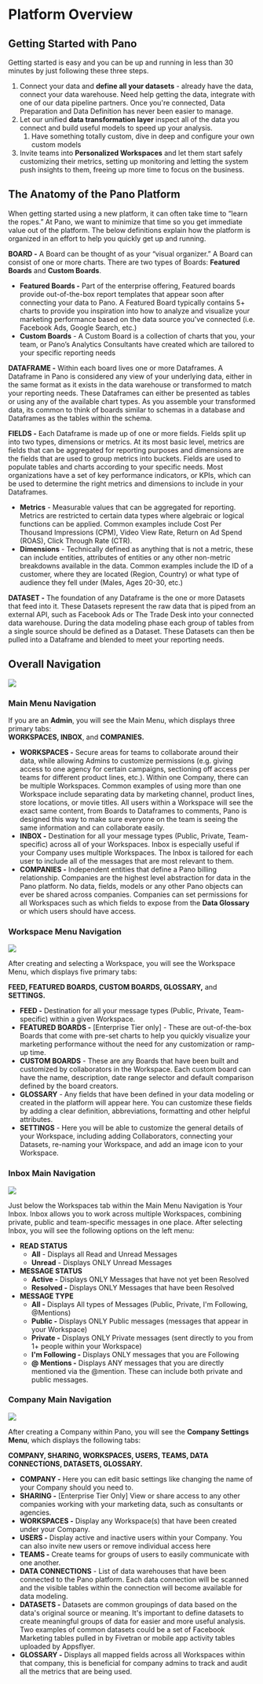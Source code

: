 # Platform Overview

## Getting Started with Pano

Getting started is easy and you can be up and running in less than 30 minutes by just following these three steps.

1. Connect your data and **define all your datasets** - already have the data, connect your data warehouse. Need help getting the data, integrate with one of our data pipeline partners. Once you're connected, Data Preparation and Data Definition has never been easier to manage.
2. Let our unified **data transformation layer** inspect all of the data you connect and build useful models to speed up your analysis.
   1. Have something totally custom, dive in deep and configure your own custom models
3. Invite teams into **Personalized Workspaces** and let them start safely customizing their metrics, setting up monitoring and letting the system push insights to them, freeing up more time to focus on the business.

## The Anatomy of the Pano Platform

When getting started using a new platform, it can often take time to “learn the ropes.” At Pano, we want to minimize that time so you get immediate value out of the platform. The below definitions explain how the platform is organized in an effort to help you quickly get up and running.

**BOARD -** A Board can be thought of as your “visual organizer.” A Board can consist of one or more charts. There are two types of Boards: **Featured Boards** and **Custom Boards**.

* **Featured Boards -** Part of the enterprise offering, Featured boards provide out-of-the-box report templates that appear soon after connecting your data to Pano. A Featured Board typically contains 5+ charts to provide you inspiration into how to analyze and visualize your marketing performance based on the data source you've connected \(i.e. Facebook Ads, Google Search, etc.\)
* **Custom Boards** - A Custom Board is a collection of charts that you, your team, or Pano’s Analytics Consultants have created which are tailored to your specific reporting needs

**DATAFRAME -** Within each board lives one or more Dataframes. A Dataframe in Pano is considered any view of your underlying data, either in the same format as it exists in the data warehouse or transformed to match your reporting needs. These Dataframes can either be presented as tables or using any of the available chart types. As you assemble your transformed data, its common to think of boards similar to schemas in a database and Dataframes as the tables within the schema.

**FIELDS -** Each Dataframe is made up of one or more fields. Fields split up into two types, dimensions or metrics. At its most basic level, metrics are fields that can be aggregated for reporting purposes and dimensions are the fields that are used to group metrics into buckets. Fields are used to populate tables and charts according to your specific needs. Most organizations have a set of key performance indicators, or KPIs, which can be used to determine the right metrics and dimensions to include in your Dataframes.

* **Metrics** - Measurable values that can be aggregated for reporting. Metrics are restricted to certain data types where algebraic or logical functions can be applied. Common examples include Cost Per Thousand Impressions \(CPM\), Video View Rate, Return on Ad Spend \(ROAS\), Click Through Rate \(CTR\).
* **Dimensions** - Technically defined as anything that is not a metric, these can include entities, attributes of entities or any other non-metric breakdowns available in the data. Common examples include the ID of a customer, where they are located \(Region, Country\) or what type of audience they fell under \(Males, Ages 20-30, etc.\)

**DATASET -** The foundation of any Dataframe is the one or more Datasets that feed into it. These Datasets represent the raw data that is piped from an external API, such as Facebook Ads or The Trade Desk into your connected data warehouse. During the data modeling phase each group of tables from a single source should be defined as a Dataset. These Datasets can then be pulled into a Dataframe and blended to meet your reporting needs.

## **Overall Navigation**

![](overall-nav.png)

### **Main Menu Navigation**

If you are an **Admin**, you will see the Main Menu, which displays three primary tabs:  
**WORKSPACES, INBOX**, and **COMPANIES.**

* **WORKSPACES -** Secure areas for teams to collaborate around their data, while allowing Admins to customize permissions \(e.g. giving access to one agency for certain campaigns, sectioning off access per teams for different product lines, etc.\). Within one Company, there can be multiple Workspaces. Common examples of using more than one Workspace include separating data by marketing channel, product lines, store locations, or movie titles. All users within a Workspace will see the exact same content, from Boards to Dataframes to comments, Pano is designed this way to make sure everyone on the team is seeing the same information and can collaborate easily.
* **INBOX -** Destination for all your message types \(Public, Private, Team-specific\) across all of your Workspaces. Inbox is especially useful if your Company uses multiple Workspaces. The Inbox is tailored for each user to include all of the messages that are most relevant to them.
* **COMPANIES -** Independent entities that define a Pano billing relationship. Companies are the highest level abstraction for data in the Pano platform. No data, fields, models or any other Pano objects can ever be shared across companies. Companies can set permissions for all Workspaces such as which fields to expose from the **Data Glossary** or which users should have access.

### **Workspace Menu Navigation**

![](workspace-nav.png)

After creating and selecting a Workspace, you will see the Workspace Menu, which displays five primary tabs:

**FEED, FEATURED BOARDS, CUSTOM BOARDS, GLOSSARY,** and **SETTINGS.**

* **FEED -** Destination for all your message types \(Public, Private, Team-specific\) within a given Workspace.
* **FEATURED BOARDS -** \[Enterprise Tier only\] - These are out-of-the-box Boards that come with pre-set charts to help you quickly visualize your marketing performance without the need for any customization or ramp-up time.
* **CUSTOM BOARDS** - These are any Boards that have been built and customized by collaborators in the Workspace. Each custom board can have the name, description, date range selector and default comparison defined by the board creators. 
* **GLOSSARY** - Any fields that have been defined in your data modeling or created in the platform will appear here. You can customize these fields by adding a clear definition, abbreviations, formatting and other helpful attributes.
* **SETTINGS** - Here you will be able to customize the general details of your Workspace, including adding Collaborators, connecting your Datasets, re-naming your Workspace, and add an image icon to your Workspace.

### **Inbox Main Navigation**

![](inbox-nav.png)

Just below the Workspaces tab within the Main Menu Navigation is Your Inbox. Inbox allows you to work across multiple Workspaces, combining private, public and team-specific messages in one place. After selecting Inbox, you will see the following options on the left menu:

* **READ STATUS**
  * **All** - Displays all Read and Unread Messages
  * **Unread** - Displays ONLY Unread Messages
* **MESSAGE STATUS**
  * **Active -** Displays ONLY Messages that have not yet been Resolved
  * **Resolved -** Displays ONLY Messages that have been Resolved
* **MESSAGE TYPE**
  * **All -** Displays All types of Messages \(Public, Private, I'm Following, @Mentions\)
  * **Public -** Displays ONLY Public messages \(messages that appear in your Workspace\)
  * **Private -** Displays ONLY Private messages \(sent directly to you from 1+ people within your Workspace\)
  * **I'm Following -** Displays ONLY messages that you are Following
  * **@ Mentions -** Displays ANY messages that you are directly mentioned via the @mention. These can include both private and public messages.

### **Company Main Navigation**

![](company-nav.png)

After creating a Company within Pano, you will see the **Company Settings Menu**, which displays the following tabs:

**COMPANY, SHARING, WORKSPACES, USERS, TEAMS, DATA CONNECTIONS, DATASETS, GLOSSARY.**

* **COMPANY -** Here you can edit basic settings like changing the name of your Company should you need to.
* **SHARING -** \[Enterprise Tier Only\] View or share access to any other companies working with your marketing data, such as consultants or agencies.
* **WORKSPACES -** Display any Workspace\(s\) that have been created under your Company.
* **USERS -** Display active and inactive users within your Company. You can also invite new users or remove individual access here
* **TEAMS -** Create teams for groups of users to easily communicate with one another.
* **DATA CONNECTIONS** - List of data warehouses that have been connected to the Pano platform. Each data connection will be scanned and the visible tables within the connection will become available for data modeling.
* **DATASETS -** Datasets are common groupings of data based on the data's original source or meaning. It's important to define datasets to create meaningful groups of data for easier and more useful analysis. Two examples of common datasets could be a set of Facebook Marketing tables pulled in by Fivetran or mobile app activity tables uploaded by Appsflyer. 
* **GLOSSARY -** Displays all mapped fields across all Workspaces within that company, this is beneficial for company admins to track and audit all the metrics that are being used.

